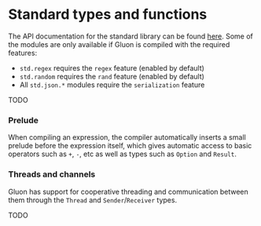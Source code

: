 # Standard types and functions

The API documentation for the standard library can be found [here][std-docs]. Some of the modules
are only available if Gluon is compiled with the required features:

- `std.regex` requires the `regex` feature (enabled by default)
- `std.random` requires the `rand` feature (enabled by default)
- All `std.json.*` modules require the `serialization` feature

TODO

### Prelude

When compiling an expression, the compiler automatically inserts a small prelude before the expression itself, which gives automatic access to basic operators such as `+`, `-`, etc as well as types such as `Option` and `Result`.

### Threads and channels

Gluon has support for cooperative threading and communication between them through the `Thread` and `Sender`/`Receiver` types.

TODO

[std-docs]: http://gluon-lang.org/doc/nightly/std/index.html
